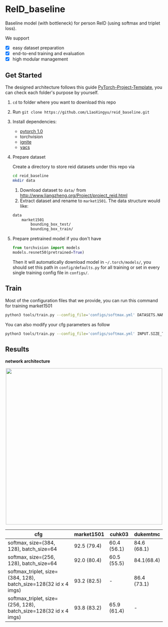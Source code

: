 # ReID_baseline
Baseline model (with bottleneck) for person ReID (using softmax and triplet loss).

We support
- [x] easy dataset preparation
- [x] end-to-end training and evaluation
- [x] high modular management

## Get Started
The designed architecture follows this guide [PyTorch-Project-Template](https://github.com/L1aoXingyu/PyTorch-Project-Template), you can check each folder's purpose by yourself.

1. `cd` to folder where you want to download this repo
2. Run `git clone https://github.com/L1aoXingyu/reid_baseline.git`
3. Install dependencies:
    - [pytorch 1.0](https://pytorch.org/)
    - torchvision
    - [ignite](https://github.com/pytorch/ignite)
    - [yacs](https://github.com/rbgirshick/yacs)
4. Prepare dataset

    Create a directory to store reid datasets under this repo via
    ```bash
    cd reid_baseline
    mkdir data
    ```
    1. Download dataset to `data/` from http://www.liangzheng.org/Project/project_reid.html
    2. Extract dataset and rename to `market1501`. The data structure would like:
    ```bash
    data
        market1501
            bounding_box_test/
            bounding_box_train/
    ```
5. Prepare pretrained model if you don't have
    ```python
    from torchvision import models
    models.resnet50(pretrained=True)
    ```
    Then it will automatically download model in `~/.torch/models/`, you should set this path in `config/defaults.py` for all training or set in every single training config file in `configs/`.

## Train
Most of the configuration files that we provide, you can run this command for training market1501
```bash
python3 tools/train.py --config_file='configs/softmax.yml' DATASETS.NAMES "('market1501')"
```

You can also modify your cfg parameters as follow
```bash
python3 tools/train.py --config_file='configs/softmax.yml' INPUT.SIZE_TRAIN '(256, 128)' INPUT.SIZE_TEST '(256, 128)'
```

## Results

**network architecture**

<div align=center>
<img src='https://ws3.sinaimg.cn/large/006tNbRwly1fvh3ekjh12j315k0j4q58.jpg' width='500'>
</div>

| cfg | market1501 | cuhk03 | dukemtmc |
| --- | -- | -- | -- |
| softmax, size=(384, 128), batch_size=64 | 92.5 (79.4) | 60.4 (56.1) | 84.6 (68.1) |
| softmax, size=(256, 128), batch_size=64 | 92.0 (80.4) | 60.5 (55.5) | 84.1(68.4) |
| softmax_triplet, size=(384, 128), batch_size=128(32 id x 4 imgs) | 93.2 (82.5) | - | 86.4 (73.1)
| softmax_triplet, size=(256, 128), batch_size=128(32 id x 4 imgs) | 93.8 (83.2) | 65.9 (61.4) | -



